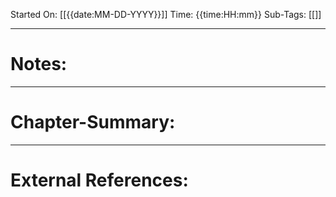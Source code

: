 Started On: [[{{date:MM-DD-YYYY}}]]
Time: {{time:HH:mm}}
Sub-Tags: [[]]

---

# Notes:





---
# Chapter-Summary:





---
# External References:
